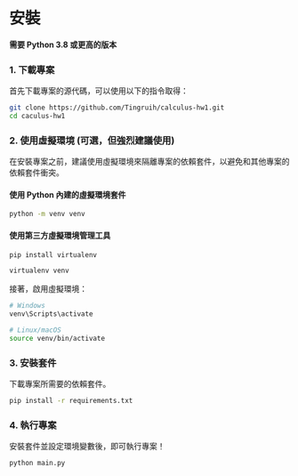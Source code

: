 # 安裝
 **需要 Python 3.8 或更高的版本**

 ### 1. 下載專案
 首先下載專案的源代碼，可以使用以下的指令取得：
 ```bash
 git clone https://github.com/Tingruih/calculus-hw1.git
 cd caculus-hw1
 ```

 ### 2. 使用虛擬環境 (可選，但強烈建議使用)
 在安裝專案之前，建議使用虛擬環境來隔離專案的依賴套件，以避免和其他專案的依賴套件衝突。
 #### 使用 Python 內建的虛擬環境套件
 ```bash
 python -m venv venv
 ```
 #### 使用第三方虛擬環境管理工具
 ```bash
 pip install virtualenv

 virtualenv venv
 ```
 接著，啟用虛擬環境：
 ```bash
 # Windows
 venv\Scripts\activate

 # Linux/macOS
 source venv/bin/activate
 ```

 ### 3. 安裝套件
 下載專案所需要的依賴套件。
 ```bash
 pip install -r requirements.txt
 ```

 ### 4. 執行專案
 安裝套件並設定環境變數後，即可執行專案！
 ```bash
 python main.py
 ```